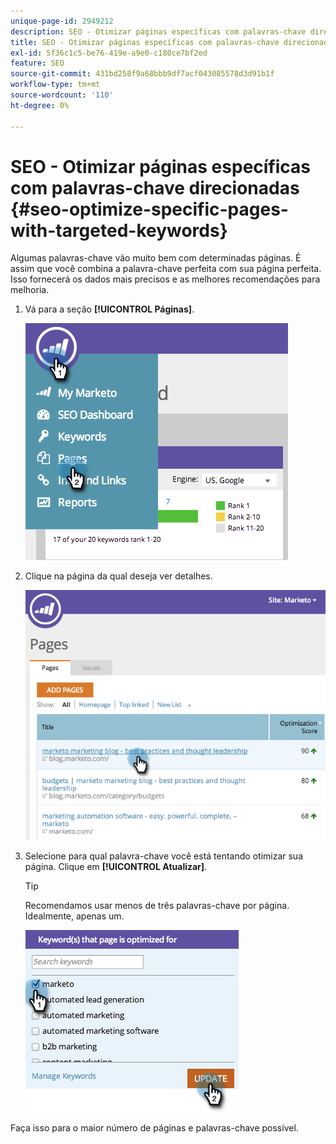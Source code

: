 ```yaml
---
unique-page-id: 2949212
description: SEO - Otimizar páginas específicas com palavras-chave direcionadas - Documentação do Marketo - Documentação do produto
title: SEO - Otimizar páginas específicas com palavras-chave direcionadas
exl-id: 5f36c1c5-be76-419e-a9e0-c180ce7bf2ed
feature: SEO
source-git-commit: 431bd258f9a68bbb9df7acf043085578d3d91b1f
workflow-type: tm+mt
source-wordcount: '110'
ht-degree: 0%

---
```


# SEO - Otimizar páginas específicas com palavras-chave direcionadas {#seo-optimize-specific-pages-with-targeted-keywords}

Algumas palavras-chave vão muito bem com determinadas páginas. É assim que você combina a palavra-chave perfeita com sua página perfeita. Isso fornecerá os dados mais precisos e as melhores recomendações para melhoria.

1. Vá para a seção **[!UICONTROL Páginas]**.

   ![](assets/image2014-9-18-12-3a52-3a28.png)

1. Clique na página da qual deseja ver detalhes.

   ![](assets/image2014-9-18-12-3a52-3a41.png)

1. Selecione para qual palavra-chave você está tentando otimizar sua página. Clique em **[!UICONTROL Atualizar]**.

   >[!TIP]
   >
   >Recomendamos usar menos de três palavras-chave por página. Idealmente, apenas um.

   ![](assets/image2014-9-18-12-3a52-3a46.png)

Faça isso para o maior número de páginas e palavras-chave possível.
